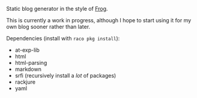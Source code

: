 Static blog generator in the style of [Frog](https://github.com/greghendershott/frog).

This is currently a work in progress, although I hope to start using it for my own blog sooner rather than later. 

Dependencies (install with `raco pkg install`):
- at-exp-lib
- html
- html-parsing
- markdown
- srfi (recursively install a *lot* of packages)
- rackjure
- yaml
